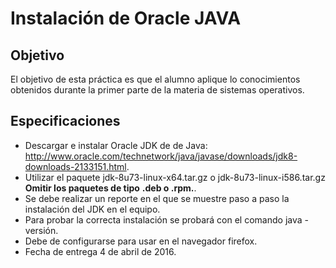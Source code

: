 # Instalación de Oracle JAVA

## Objetivo
El objetivo de esta práctica es que el alumno aplique lo  conocimientos obtenidos durante la primer parte de la materia de sistemas operativos.

## Especificaciones
* Descargar e instalar Oracle JDK de de Java: http://www.oracle.com/technetwork/java/javase/downloads/jdk8-downloads-2133151.html.
* Utilizar el paquete jdk-8u73-linux-x64.tar.gz o jdk-8u73-linux-i586.tar.gz **Omitir los paquetes de tipo** **.deb o .rpm.**.
* Se debe realizar un reporte en el que se muestre paso a paso la instalación del JDK en el equipo.
* Para probar la correcta instalación se probará con el comando java -versión.
* Debe de configurarse para usar en el navegador firefox.
* Fecha de entrega 4 de abril de 2016.
